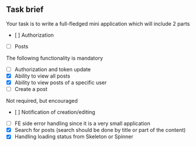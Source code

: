 ## Task brief

Your task is to write a full-fledged mini application which will include 2 parts

- [ ] Authorization
- [ ] Posts

The following functionality is mandatory

- [ ] Authorization and token update
- [x] Ability to view all posts
- [x] Ability to view posts of a specific user
- [ ] Create a post

Not required, but encouraged

- [ ] Notification of creation/editing
- [ ] FE side error handling since it is a very small application
- [x] Search for posts (search should be done by title or part of the content)
- [x] Handling loading status from Skeleton or Spinner
